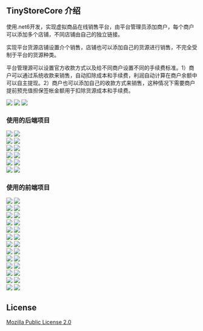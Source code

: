 ## TinyStoreCore 介绍

使用.net6开发，实现虚拟商品在线销售平台，由平台管理员添加商户，每个商户可以添加多个店铺，不同店铺由自己的独立链接。

实现平台货源店铺设置介个销售，店铺也可以添加自己的货源进行销售，不完全受制于平台的货源种类。

平台管理源可以设置官方收款方式以及给不同商户设置不同的手续费标准。1）商户可以通过系统收款来销售，自动扣除成本和手续费，利润自动计算在商户余额中可以自主提现。2）商户也可以添加自己的收款方式来销售，这种情况下需要商户提前预充值担保签帐金额用于扣除货源成本和手续费。



[![](https://badgen.net/badge/lpyedge/tinystorecore/purple?icon=github)](https://github.com/lpyedge/tinystorecore)
![](https://badgen.net/github/commits/lpyedge/tinystorecore/?icon=github&color=green)
[![](https://badgen.net/github/license/lpyedge/tinystorecore?color=grey)](https://github.com/lpyedge/tinystorecore/blob/master/LICENSE)


### 使用的后端项目
[![](https://badgen.net/badge/donet5/SqlSugar/?icon=github)](https://github.com/donet5/SqlSugar) ![](https://badgen.net/github/license/donet5/SqlSugar?color=grey)  
[![](https://badgen.net/badge/TinyMapper/TinyMapper/?icon=github)](https://github.com/TinyMapper/TinyMapper) ![](https://badgen.net/github/license/TinyMapper/TinyMapper?color=grey)  
[![](https://badgen.net/badge/lionsoul2014/ip2region/?icon=github)](https://github.com/lionsoul2014/ip2region) ![](https://badgen.net/github/license/lionsoul2014/ip2region?color=grey)  
[![](https://badgen.net/badge/adoconnection/RazorEngineCore/?icon=github)](https://github.com/adoconnection/RazorEngineCore) ![](https://badgen.net/github/license/adoconnection/RazorEngineCore/?color=grey)  
[![](https://badgen.net/badge/2881099/NPinyin/?icon=github)](https://github.com/2881099/NPinyin) ![](https://badgen.net/badge/license/unknow/?color=grey)  
[![](https://badgen.net/badge/bcgit/bc-csharp/?icon=github)](https://github.com/bcgit/bc-csharp) ![](https://badgen.net/badge/license/unknow/?color=grey)  

### 使用的前端项目
[![](https://badgen.net/badge/fontawesome/v5free/?icon=npm)](https://fontawesome.com/)  [![](https://badgen.net/badge/license/fontawesome/?color=grey)](https://fontawesome.com/license)  
[![](https://badgen.net/badge/quasarframework/quasar/?icon=github)](https://github.com/quasarframework/quasar)  ![](https://badgen.net/github/license/quasarframework/quasar?color=grey)  
[![](https://badgen.net/badge/lodash/lodash/?icon=github)](https://github.com/lodash/lodash)  ![](https://badgen.net/badge/license/MIT/lodash?color=grey)  
[![](https://badgen.net/badge/axios/axios/?icon=github)](https://github.com/axios/axios)  ![](https://badgen.net/github/license/axios/axios?color=grey)  
[![](https://badgen.net/badge/vuejs/vue/?icon=github)](https://github.com/vuejs/vue)  ![](https://badgen.net/github/license/vuejs/vue?color=grey)  
[![](https://badgen.net/badge/jquery/jquery/?icon=github)](https://github.com/jquery/jquery)  ![](https://badgen.net/github/license/jquery/jquery?color=grey)  
[![](https://badgen.net/badge/olado/doT/?icon=github)](https://github.com/olado/doT)  ![](https://badgen.net/badge/license/MIT/?color=grey)  
[![](https://badgen.net/badge/animate-css/animate.css/?icon=github)](https://github.com/animate-css/animate.css)  ![](https://badgen.net/badge/license/Ethical?color=grey)  
[![](https://badgen.net/badge/kazuhikoarase/qrcode-generator/?icon=github)](https://github.com/kazuhikoarase/qrcode-generator)  ![](https://badgen.net/github/license/kazuhikoarase/qrcode-generator?color=grey)  
[![](https://badgen.net/badge/cozmo/jsQR/?icon=github)](https://github.com/cozmo/jsQR)  ![](https://badgen.net/github/license/cozmo/jsQR?color=grey)  
[![](https://badgen.net/badge/eligrey/FileSaver.js/?icon=github)](https://github.com/eligrey/FileSaver.js)  ![](https://badgen.net/badge/license/MIT/?color=grey)  
[![](https://badgen.net/badge/iamkun/dayjs/?icon=github)](https://github.com/iamkun/dayjs)  ![](https://badgen.net/github/license/iamkun/dayjs?color=grey)  
[![](https://badgen.net/badge/antvis/f2/?icon=github)](https://github.com/antvis/f2)  ![](https://badgen.net/github/license/antvis/f2?color=grey)  

[//]: # ([![]&#40;https://badgen.net/badge/atomiks/tippyjs/?icon=github&#41;]&#40;https://github.com/atomiks/tippyjs&#41;  ![]&#40;https://badgen.net/github/license/atomiks/tippyjs?color=grey&#41;)

## License

[Mozilla Public License 2.0](LICENSE)


